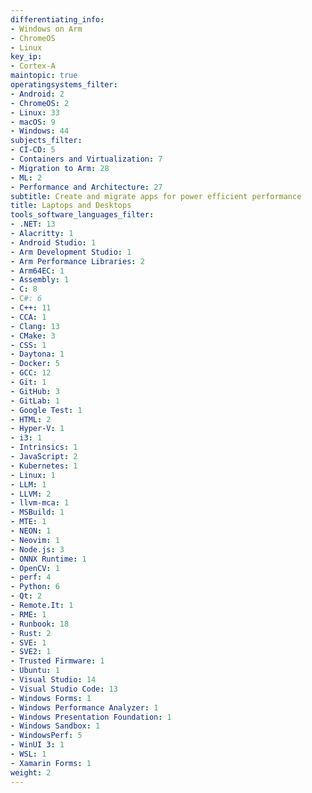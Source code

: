 ```yaml
---
differentiating_info:
- Windows on Arm
- ChromeOS
- Linux
key_ip:
- Cortex-A
maintopic: true
operatingsystems_filter:
- Android: 2
- ChromeOS: 2
- Linux: 33
- macOS: 9
- Windows: 44
subjects_filter:
- CI-CD: 5
- Containers and Virtualization: 7
- Migration to Arm: 28
- ML: 2
- Performance and Architecture: 27
subtitle: Create and migrate apps for power efficient performance
title: Laptops and Desktops
tools_software_languages_filter:
- .NET: 13
- Alacritty: 1
- Android Studio: 1
- Arm Development Studio: 1
- Arm Performance Libraries: 2
- Arm64EC: 1
- Assembly: 1
- C: 8
- C#: 6
- C++: 11
- CCA: 1
- Clang: 13
- CMake: 3
- CSS: 1
- Daytona: 1
- Docker: 5
- GCC: 12
- Git: 1
- GitHub: 3
- GitLab: 1
- Google Test: 1
- HTML: 2
- Hyper-V: 1
- i3: 1
- Intrinsics: 1
- JavaScript: 2
- Kubernetes: 1
- Linux: 1
- LLM: 1
- LLVM: 2
- llvm-mca: 1
- MSBuild: 1
- MTE: 1
- NEON: 1
- Neovim: 1
- Node.js: 3
- ONNX Runtime: 1
- OpenCV: 1
- perf: 4
- Python: 6
- Qt: 2
- Remote.It: 1
- RME: 1
- Runbook: 18
- Rust: 2
- SVE: 1
- SVE2: 1
- Trusted Firmware: 1
- Ubuntu: 1
- Visual Studio: 14
- Visual Studio Code: 13
- Windows Forms: 1
- Windows Performance Analyzer: 1
- Windows Presentation Foundation: 1
- Windows Sandbox: 1
- WindowsPerf: 5
- WinUI 3: 1
- WSL: 1
- Xamarin Forms: 1
weight: 2
---
```

